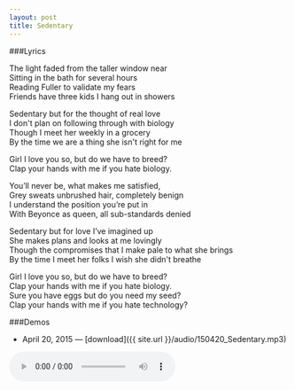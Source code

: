 ```yaml
---
layout: post
title: Sedentary
---
```


###Lyrics

The light faded from the taller window near  
Sitting in the bath for several hours  
Reading Fuller to validate my fears  
Friends have three kids I hang out in showers  

Sedentary but for the thought of real love  
I don't plan on following through with biology  
Though I meet her weekly in a grocery  
By the time we are a thing she isn't right for me  

Girl I love you so, but do we have to breed?  
Clap your hands with me if you hate biology.   

You’ll never be, what makes me satisfied,  
Grey sweats unbrushed hair, completely benign  
I understand the position you’re put in  
With Beyonce as queen, all sub-standards denied  

Sedentary but for love I’ve imagined up  
She makes plans and looks at me lovingly  
Though the compromises that I make pale to what she brings  
By the time I meet her folks I wish she didn't breathe  

Girl I love you so, but do we have to breed?  
Clap your hands with me if you hate biology.   
Sure you have eggs but do you need my seed?  
Clap your hands with me if you hate technology?  

###Demos
* April 20, 2015 — [download]({{ site.url }}/audio/150420_Sedentary.mp3)  
<audio controls>
	<source src="{{ site.baseurl }}/audio/150420_Sedentary.mp3" type="audio/mpeg">
</audio>